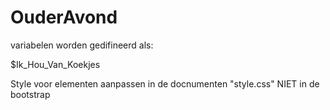 # OuderAvond
variabelen worden gedifineerd als: 

$Ik_Hou_Van_Koekjes


Style voor elementen aanpassen in de docnumenten "style.css" NIET in de bootstrap
